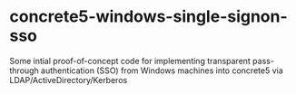 # concrete5-windows-single-signon-sso
Some intial proof-of-concept code for implementing transparent pass-through authentication (SSO) from Windows machines into concrete5 via LDAP/ActiveDirectory/Kerberos
